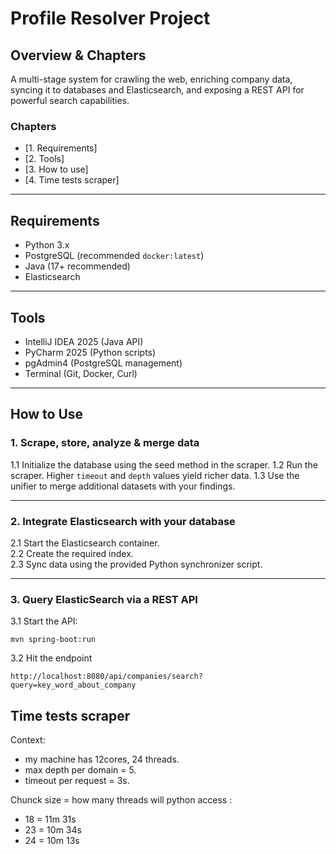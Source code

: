# Profile Resolver Project

## Overview & Chapters

A multi-stage system for crawling the web, enriching company data, syncing it to databases and Elasticsearch, and exposing a REST API for powerful search capabilities.

### Chapters

- [1. Requirements]
- [2. Tools]
- [3. How to use]
- [4. Time tests scraper]

---

## Requirements

- Python 3.x
- PostgreSQL (recommended `docker:latest`)
- Java (17+ recommended)
- Elasticsearch

---

## Tools

- IntelliJ IDEA 2025 (Java API)
- PyCharm 2025 (Python scripts)
- pgAdmin4 (PostgreSQL management)
- Terminal (Git, Docker, Curl)

---

## How to Use

### 1. Scrape, store, analyze & merge data

1.1 Initialize the database using the seed method in the scraper.
1.2 Run the scraper. Higher `timeout` and `depth` values yield richer data.
1.3 Use the unifier to merge additional datasets with your findings.

---

### 2. Integrate Elasticsearch with your database

2.1 Start the Elasticsearch container.  
2.2 Create the required index.  
2.3 Sync data using the provided Python synchronizer script.  

---

### 3. Query ElasticSearch via a REST API

3.1 Start the API:
```
mvn spring-boot:run
```

3.2 Hit the endpoint

```
http://localhost:8080/api/companies/search?query=key_word_about_company
```

## Time tests scraper

Context:
- my machine has 12cores, 24 threads.
- max depth per domain = 5.
- timeout per request = 3s.

Chunck size = how many threads will python access :
- 18 = 11m 31s
- 23 = 10m 34s
- 24 = 10m 13s
